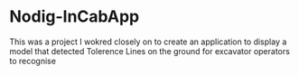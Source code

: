 # Nodig-InCabApp
This was a project I wokred closely on to create an application to display a model that detected Tolerence Lines on the ground for excavator operators to recognise
